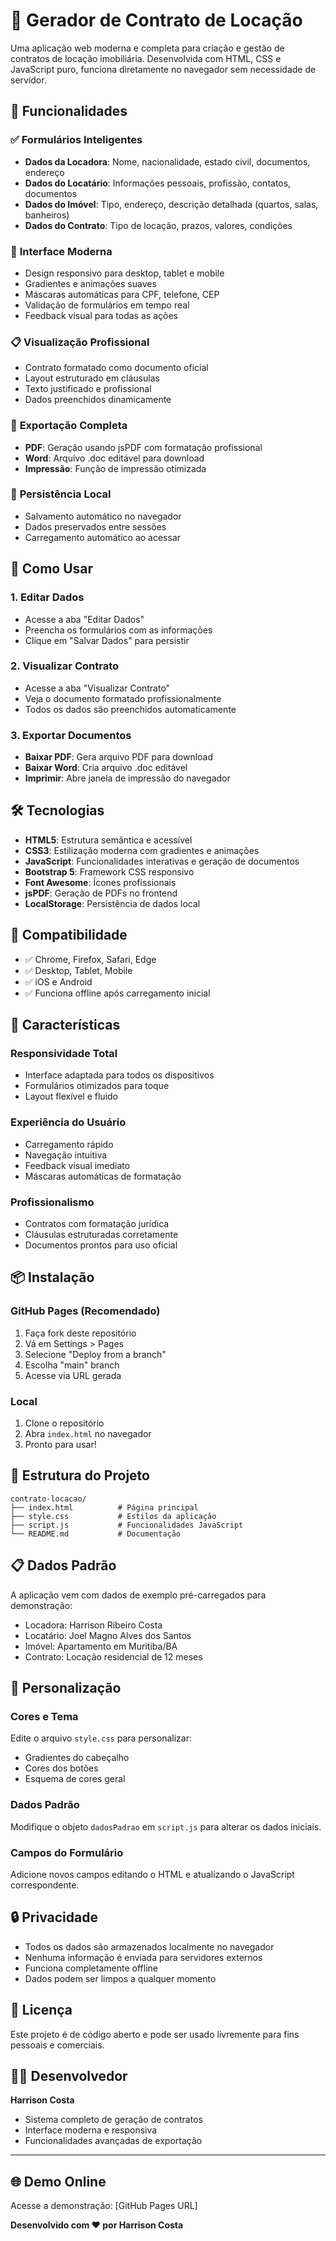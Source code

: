 # 📄 Gerador de Contrato de Locação

Uma aplicação web moderna e completa para criação e gestão de contratos de locação imobiliária. Desenvolvida com HTML, CSS e JavaScript puro, funciona diretamente no navegador sem necessidade de servidor.

## 🌟 Funcionalidades

### ✅ **Formulários Inteligentes**
- **Dados da Locadora**: Nome, nacionalidade, estado civil, documentos, endereço
- **Dados do Locatário**: Informações pessoais, profissão, contatos, documentos
- **Dados do Imóvel**: Tipo, endereço, descrição detalhada (quartos, salas, banheiros)
- **Dados do Contrato**: Tipo de locação, prazos, valores, condições

### 🎨 **Interface Moderna**
- Design responsivo para desktop, tablet e mobile
- Gradientes e animações suaves
- Máscaras automáticas para CPF, telefone, CEP
- Validação de formulários em tempo real
- Feedback visual para todas as ações

### 📋 **Visualização Profissional**
- Contrato formatado como documento oficial
- Layout estruturado em cláusulas
- Texto justificado e profissional
- Dados preenchidos dinamicamente

### 📄 **Exportação Completa**
- **PDF**: Geração usando jsPDF com formatação profissional
- **Word**: Arquivo .doc editável para download
- **Impressão**: Função de impressão otimizada

### 💾 **Persistência Local**
- Salvamento automático no navegador
- Dados preservados entre sessões
- Carregamento automático ao acessar

## 🚀 Como Usar

### 1. **Editar Dados**
- Acesse a aba "Editar Dados"
- Preencha os formulários com as informações
- Clique em "Salvar Dados" para persistir

### 2. **Visualizar Contrato**
- Acesse a aba "Visualizar Contrato"
- Veja o documento formatado profissionalmente
- Todos os dados são preenchidos automaticamente

### 3. **Exportar Documentos**
- **Baixar PDF**: Gera arquivo PDF para download
- **Baixar Word**: Cria arquivo .doc editável
- **Imprimir**: Abre janela de impressão do navegador

## 🛠️ Tecnologias

- **HTML5**: Estrutura semântica e acessível
- **CSS3**: Estilização moderna com gradientes e animações
- **JavaScript**: Funcionalidades interativas e geração de documentos
- **Bootstrap 5**: Framework CSS responsivo
- **Font Awesome**: Ícones profissionais
- **jsPDF**: Geração de PDFs no frontend
- **LocalStorage**: Persistência de dados local

## 📱 Compatibilidade

- ✅ Chrome, Firefox, Safari, Edge
- ✅ Desktop, Tablet, Mobile
- ✅ iOS e Android
- ✅ Funciona offline após carregamento inicial

## 🎯 Características

### **Responsividade Total**
- Interface adaptada para todos os dispositivos
- Formulários otimizados para toque
- Layout flexível e fluido

### **Experiência do Usuário**
- Carregamento rápido
- Navegação intuitiva
- Feedback visual imediato
- Máscaras automáticas de formatação

### **Profissionalismo**
- Contratos com formatação jurídica
- Cláusulas estruturadas corretamente
- Documentos prontos para uso oficial

## 📦 Instalação

### **GitHub Pages (Recomendado)**
1. Faça fork deste repositório
2. Vá em Settings > Pages
3. Selecione "Deploy from a branch"
4. Escolha "main" branch
5. Acesse via URL gerada

### **Local**
1. Clone o repositório
2. Abra `index.html` no navegador
3. Pronto para usar!

## 🔧 Estrutura do Projeto

```
contrato-locacao/
├── index.html          # Página principal
├── style.css           # Estilos da aplicação
├── script.js           # Funcionalidades JavaScript
└── README.md           # Documentação
```

## 📋 Dados Padrão

A aplicação vem com dados de exemplo pré-carregados para demonstração:
- Locadora: Harrison Ribeiro Costa
- Locatário: Joel Magno Alves dos Santos
- Imóvel: Apartamento em Muritiba/BA
- Contrato: Locação residencial de 12 meses

## 🎨 Personalização

### **Cores e Tema**
Edite o arquivo `style.css` para personalizar:
- Gradientes do cabeçalho
- Cores dos botões
- Esquema de cores geral

### **Dados Padrão**
Modifique o objeto `dadosPadrao` em `script.js` para alterar os dados iniciais.

### **Campos do Formulário**
Adicione novos campos editando o HTML e atualizando o JavaScript correspondente.

## 🔒 Privacidade

- Todos os dados são armazenados localmente no navegador
- Nenhuma informação é enviada para servidores externos
- Funciona completamente offline
- Dados podem ser limpos a qualquer momento

## 📄 Licença

Este projeto é de código aberto e pode ser usado livremente para fins pessoais e comerciais.

## 👨‍💻 Desenvolvedor

**Harrison Costa**
- Sistema completo de geração de contratos
- Interface moderna e responsiva
- Funcionalidades avançadas de exportação

---

## 🌐 Demo Online

Acesse a demonstração: [GitHub Pages URL]

**Desenvolvido com ❤️ por Harrison Costa**

